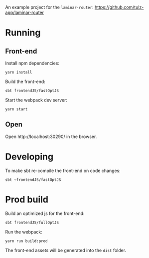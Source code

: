 An example project for the `laminar-router`: https://github.com/tulz-app/laminar-router

# Running

## Front-end

Install npm dependencies:

```
yarn install
```

Build the front-end:

```
sbt frontendJS/fastOptJS
```

Start the webpack dev server:

```
yarn start
```

## Open 

Open http://localhost:30290/ in the browser.

# Developing

To make sbt re-compile the front-end on code changes:

```
sbt ~frontendJS/fastOptJS
```

# Prod build

Build an optimized js for the front-end:

```
sbt frontendJS/fullOptJS
```

Run the webpack:

```
yarn run build:prod
```

The front-end assets will be generated into the `dist` folder.
